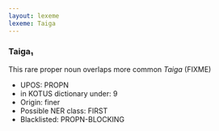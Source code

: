 ```yaml
---
layout: lexeme
lexeme: Taiga
---
```


###  Taiga₁

This rare proper noun overlaps more common *Taiga* (FIXME)
* UPOS:  PROPN
* in KOTUS dictionary under:  9
* Origin:  finer
* Possible NER class:  FIRST
* Blacklisted:  PROPN-BLOCKING

